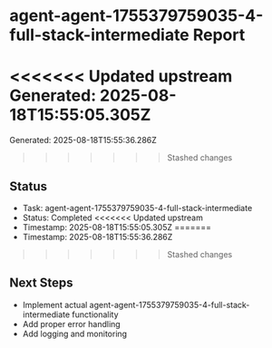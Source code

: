 # agent-agent-1755379759035-4-full-stack-intermediate Report

<<<<<<< Updated upstream
Generated: 2025-08-18T15:55:05.305Z
=======
Generated: 2025-08-18T15:55:36.286Z
>>>>>>> Stashed changes

## Status
- Task: agent-agent-1755379759035-4-full-stack-intermediate
- Status: Completed
<<<<<<< Updated upstream
- Timestamp: 2025-08-18T15:55:05.305Z
=======
- Timestamp: 2025-08-18T15:55:36.286Z
>>>>>>> Stashed changes

## Next Steps
- Implement actual agent-agent-1755379759035-4-full-stack-intermediate functionality
- Add proper error handling
- Add logging and monitoring
